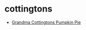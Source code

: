 # cottingtons

 * [Grandma Cottingtons Pumpkin Pie](../index/g/grandma-cottingtons-pumpkin-pie-920.json)

